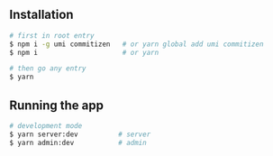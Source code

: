 ## Installation

```bash
# first in root entry
$ npm i -g umi commitizen   # or yarn global add umi commitizen
$ npm i                     # or yarn

# then go any entry
$ yarn
```

## Running the app

```bash
# development mode
$ yarn server:dev          # server
$ yarn admin:dev           # admin
```
